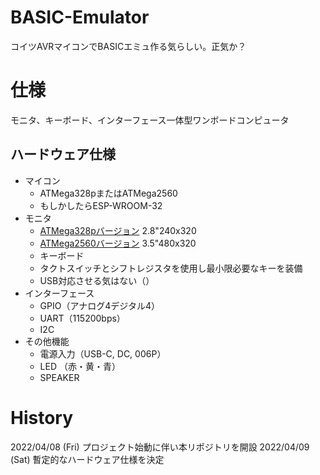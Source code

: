 # BASIC-Emulator

コイツAVRマイコンでBASICエミュ作る気らしい。正気か？

# 仕様

モニタ、キーボード、インターフェース一体型ワンボードコンピュータ

## ハードウェア仕様

- マイコン
  - ATMega328pまたはATMega2560
  - もしかしたらESP-WROOM-32
- モニタ
  - [ATMega328pバージョン](https://www.amazon.co.jp/dp/B07B2HDTV4/) 2.8"240x320
  - [ATMega2560バージョン](https://www.amazon.co.jp/dp/B09PKR2JYG/) 3.5"480x320
  - キーボード
  - タクトスイッチとシフトレジスタを使用し最小限必要なキーを装備
  - USB対応させる気はない（）
- インターフェース
  - GPIO（アナログ4デジタル4）
  - UART（115200bps）
  - I2C
- その他機能
  - 電源入力（USB-C, DC, 006P）
  - LED （赤・黄・青）
  - SPEAKER

# History

2022/04/08 (Fri) プロジェクト始動に伴い本リポジトリを開設
2022/04/09 (Sat) 暫定的なハードウェア仕様を決定
